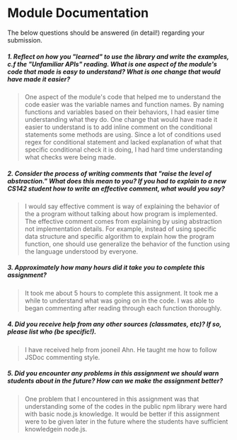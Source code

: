 # Module Documentation

The below questions should be answered (in detail!) regarding your submission.

##### 1. Reflect on how you "learned" to use the library and write the examples, c.f the "Unfamiliar APIs" reading. What is one aspect of the module's code that made is easy to understand? What is one change that would have made it easier?
> One aspect of the module's code that helped me to understand the code easier was the variable names and function names. By naming functions and variables based on their behaviors, I had easier time understanding what they do. One change that would have made it easier to understand is to add inline comment on the conditional statements some methods are using. Since a lot of conditions used regex for conditional statement and lacked explanation of what that specific conditional check it is doing, I had hard time understanding what checks were being made.


##### 2. Consider the process of writing comments that "raise the level of abstraction." What does this mean to you? If you had to explain to a new CS142 student how to write an effective comment, what would you say? #####
> I would say effective comment is way of explaining the behavior of the a program without talking about how program is implemented. The effective comment comes from explaining by using abstraction not implementation details. For example, instead of using specific data structure and specific algorithm to explain how the program function, one should use generalize the behavior of the function using the language understood by everyone.

##### 3. Approximately how many hours did it take you to complete this assignment? #####
> It took me about 5 hours to complete this assignment. It took me a while to understand what was going on in the code. I was able to began commenting after reading through each function thoroughly.


##### 4. Did you receive help from any other sources (classmates, etc)? If so, please list who (be specific!). #####
> I have received help from jooneil Ahn. He taught me how to follow JSDoc commenting style. 


##### 5. Did you encounter any problems in this assignment we should warn students about in the future? How can we make the assignment better? #####
> One problem that I encountered in this assignment was that understanding some of the codes in the public npm library were hard with basic node.js knowledge. It would be better if this assignment were to be given later in the future where the students have sufficient knowledgein node.js.
